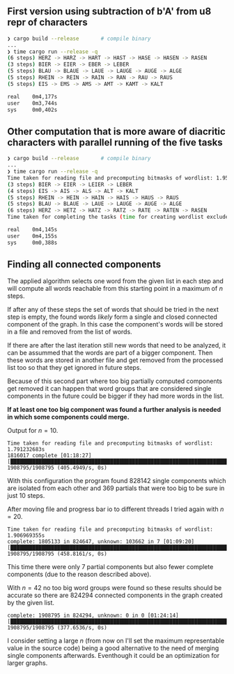 ## First version using subtraction of b'A' from u8 repr of characters
```bash
❯ cargo build --release       # compile binary
...
❯ time cargo run --release -q
(6 steps) HERZ -> HARZ -> HART -> HAST -> HASE -> HASEN -> RASEN
(3 steps) BIER -> EIER -> EBER -> LEBER
(5 steps) BLAU -> BLAUE -> LAUE -> LAUGE -> AUGE -> ALGE
(5 steps) RHEIN -> REIN -> RAIN -> RAN -> RAU -> RAUS
(5 steps) EIS -> EMS -> AMS -> AMT -> KAMT -> KALT

real    0m4,177s
user    0m3,744s
sys     0m0,402s
```

## Other computation that is more aware of diacritic characters with parallel running of the five tasks
```bash
❯ cargo build --release       # compile binary
...
❯ time cargo run --release -q
Time taken for reading file and precomputing bitmasks of wordlist: 1.953297963s
(3 steps) BIER -> EIER -> LEIER -> LEBER
(4 steps) EIS -> AIS -> ALS -> ALT -> KALT
(5 steps) RHEIN -> HEIN -> HAIN -> HAIS -> HAUS -> RAUS
(5 steps) BLAU -> BLAUE -> LAUE -> LAUGE -> AUGE -> ALGE
(6 steps) HERZ -> HETZ -> HATZ -> RATZ -> RATE -> RATEN -> RASEN
Time taken for completing the tasks (time for creating wordlist excluded): 434.710803ms

real    0m4,145s
user    0m4,155s
sys     0m0,388s
```

## Finding all connected components

The applied algorithm selects one word from the given list in each step and will
compute all words reachable from this starting point in a maximum of $n$ steps.

If after any of these steps the set of words that should be tried in the next step is empty,
the found words _likely_ form a single and closed connected component of the graph.
In this case the component's words will be stored in a file and removed from the list of words.

If there are after the last iteration still new words that need to be analyzed, it can be assummed that the words are part of a bigger component.
Then these words are stored in another file and get removed from the processed list too so that they get ignored in future steps.

Because of this second part where too big partially computed components get removed it can happen that word groups
that are considered single components in the future could be bigger if they had more words in the list.

**If at least one too big component was found a further analysis is needed in which some components could merge.**

Output for $n=10$.
```shell
Time taken for reading file and precomputing bitmasks of wordlist: 1.791232683s
1816017 complete [01:18:27] [█████████████████████████████████████████████████████████████████████████████████████████████████] 1908795/1908795 (405.4949/s, 0s)
```
With this configuration the program found 828142 single components which are isolated from each other and 369 partials 
that were too big to be sure in just 10 steps.

After moving file and progress bar io to different threads I tried again with $n=20$.
```shell
Time taken for reading file and precomputing bitmasks of wordlist: 1.906969355s
complete: 1805133 in 824647, unknown: 103662 in 7 [01:09:20] [████████████████████████████████████████████████████████████████████████████] 1908795/1908795 (458.8161/s, 0s)
```

This time there were only 7 partial components but also fewer complete components (due to the reason described above).

With $n=42$ no too big word groups were found so these results should be accurate so there are 824294 connected components in the graph created by the given list.
```shell
complete: 1908795 in 824294, unknown: 0 in 0 [01:24:14] [███████████████████████████████████████████████████████████████████████████████] 1908795/1908795 (377.6536/s, 0s)
```

I consider setting a large $n$ (from now on I'll set the maximum representable value in the source code)
being a good alternative to the need of merging single components afterwards.
Eventhough it could be an optimization for larger graphs.
